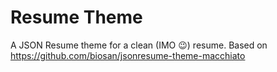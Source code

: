 # Resume Theme
A JSON Resume theme for a clean (IMO 😉) resume.
Based on https://github.com/biosan/jsonresume-theme-macchiato


